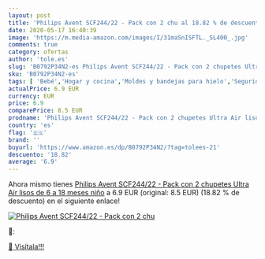 ```yaml
---
layout: post
title: 'Philips Avent SCF244/22 - Pack con 2 chu al 18.82 % de descuento'
date: 2020-05-17 16:40:39
image: 'https://m.media-amazon.com/images/I/31maSnISFTL._SL400_.jpg'
comments: true
category: ofertas
author: 'tole.es'
slug: 'B0792P34N2-es Philips Avent SCF244/22 - Pack con 2 chupetes Ultra Air...'
sku: 'B0792P34N2-es'
tags: [ 'Bebé','Hogar y cocina','Moldes y bandejas para hielo','Seguridad','Utensilios de bar','Utensilios de cocina','Vigilabebés','avent','chupetes', ]
actualPrice: 6.9 EUR
currency: EUR
price: 6.9
comparePrice: 8.5 EUR
prodname: 'Philips Avent SCF244/22 - Pack con 2 chupetes Ultra Air lisos  de 6 a 18 meses  niño'
country: 'es'
flag: '🇪🇸'
brand: ''
buyurl: 'https://www.amazon.es/dp/B0792P34N2/?tag=tolees-21'
descuento: '18.82'
average: '6.9'
---
```


Ahora mismo tienes [Philips Avent SCF244/22 - Pack con 2 chupetes Ultra Air lisos  de 6 a 18 meses  niño](https://www.amazon.es/dp/B0792P34N2/?tag=tolees-21) a 6.9 EUR (original: 8.5 EUR) (18.82 %  de descuento) en el siguiente enlace!

[![Philips Avent SCF244/22 - Pack con 2 chu](https://m.media-amazon.com/images/I/31maSnISFTL._SL400_.jpg)](https://www.amazon.es/dp/B0792P34N2/?tag=tolees-21)

🔎:


[🛒 Visítala!!!](https://www.amazon.es/dp/B0792P34N2/?tag=tolees-21)
